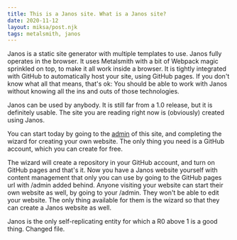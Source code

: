 ```yaml
---
title: This is a Janos site. What is a Janos site?
date: 2020-11-12
layout: miksa/post.njk
tags: metalsmith, janos
---
```


Janos is a static site generator with multiple templates to use. Janos fully operates in the browser. It uses Metalsmith with a bit of Webpack magic sprinkled on top, to make it all work inside a browser. It is tightly integrated with GitHub to automatically host your site, using GitHub pages. If you don't know what all that means, that's ok: You should be able to work with Janos without knowing all the ins and outs of those technologies.

<!-- more -->

Janos can be used by anybody. It is still far from a 1.0 release, but it is definitely usable. The site you are reading right now is (obviously) created using Janos.

You can start today by going to the [admin](https://neumannjs.github.io/Janos-starter/admin/) of this site, and completing the wizard for creating your own website. The only thing you need is a GitHub account, which you can create for free.

The wizard will create a repository in your GitHub account, and turn on GitHub pages and that's it. Now you have a Janos website yourself with content management that only you can use by going to the GitHub pages url with /admin added behind. Anyone visiting your website can start their own website as well, by going to your /admin. They won't be able to edit your website. The only thing available for them is the wizard so that they can create a Janos website as well.

Janos is the only self-replicating entity for which a R0 above 1 is a good thing. Changed file.
